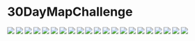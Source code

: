 # 30DayMapChallenge
![](01_points/01_points.png)
![](02_lines/02_lines.png)
![](03_polygons/03_polygons.png)
![](04_hexagons/04_hexagons.png)
![](05_osm/05_osm.png)
![](06_red/06_red.png)
![](07_green/07_green.png)
![](08_blue/08_blue.png)
![](09_monochrome/09_monochrome.png)
![](10_raster/10_raster.png)
![](11_3D/11_3D.png)
![](12_population/12_population.png)
![](13_naturalearth/13_naturalearth.png)
![](14_new_tool/14_new_tool.png)
![](15_no_pc/15_no_pc.png)
![](16_urban_rural/16_urban_rural.png)
![](17_land/17_land.png)
![](18_water/18_water.png)
![](19_islands/19_islands.png)
![](20_movement/20_movement.gif)
![](21_elevation/21_elevation.png)
